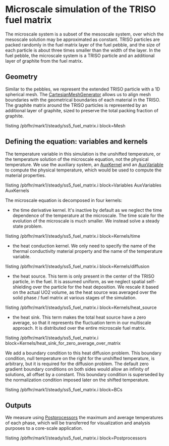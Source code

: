 # Microscale simulation of the TRISO fuel matrix

The microscale system is a subset of the mesoscale system, over which the mesoscale solution may
be approximated as constant. TRISO particles are packed randomly in the fuel matrix layer of the fuel
pebble, and the size of each particle is about three times smaller than the width of the layer.
In the fuel pebble, the microscale system is a TRISO particle and an additional layer of graphite
from the fuel matrix.

## Geometry

Similar to the pebbles, we represent the extended TRISO particle with a 1D spherical mesh.
The [CartesianMeshGenerator](https://mooseframework.inl.gov/source/meshgenerators/CartesianMeshGenerator.html) allows us to align mesh boundaries with the geometrical
boundaries of each material in the TRISO. The graphite matrix around the TRISO particles is
represented by an additional layer of graphite, sized to preserve the total packing fraction of graphite.

!listing /pbfhr/mark1/steady/ss5_fuel_matrix.i block=Mesh

## Defining the equation: variables and kernels

The temperature variable in this simulation is the unshifted temperature, or the
temperature solution of the microscale equation, not the physical temperature. We use the
auxiliary system, an [AuxKernel](https://mooseframework.inl.gov/moose/syntax/AuxKernels/) and an [AuxVariable](https://mooseframework.inl.gov/syntax/AuxVariables/) to compute the physical temperature, which
would be used to compute the material properties.

!listing /pbfhr/mark1/steady/ss5_fuel_matrix.i block=Variables AuxVariables AuxKernels

The microscale equation is decomposed in four kernels:

- the time derivative kernel. It's inactive by default as we neglect the time dependence of the
  temperature at the microscale. The time scale for the evolution of the microscale is much smaller.
  We instead solve a steady state problem.

!listing /pbfhr/mark1/steady/ss5_fuel_matrix.i block=Kernels/time

- the heat conduction kernel. We only need to specify the name of the thermal conductivity material property
  and the name of the temperature variable.

!listing /pbfhr/mark1/steady/ss5_fuel_matrix.i block=Kernels/diffusion

- the heat source. This term is only present in the center of the TRISO particle, in the fuel.
  It is assumed uniform, as we neglect spatial self-shielding over
  the particle for the heat deposition. We rescale it based on the actual UO2 volume, as the heat source was
  averaged over the solid phase / fuel matrix at various stages of the simulation.

!listing /pbfhr/mark1/steady/ss5_fuel_matrix.i block=Kernels/heat_source

- the heat sink. This term makes the total heat source have a zero average,
  so that it represents the fluctuation term in our
  multiscale approach. It is distributed over the entire microscale fuel matrix.

!listing /pbfhr/mark1/steady/ss5_fuel_matrix.i block=Kernels/heat_sink_for_zero_average_over_matrix


We add a boundary condition to this heat diffusion problem. This boundary condition, null temperature on the right
for the unshifted temperature, is arbitrary, but it is required for the diffusion problem. The default zero gradient
boundary conditions on both sides would allow an infinity of solutions, all offset by a constant. This boundary condition is
superseded by the normalization condition imposed later on the shifted temperature.

!listing /pbfhr/mark1/steady/ss5_fuel_matrix.i block=BCs

## Outputs

We measure using [Postprocessors](https://mooseframework.inl.gov/syntax/Postprocessors/index.html) the maximum and average temperatures of each phase, which will be transferred for
visualization and analysis purposes to a core-scale application.

!listing /pbfhr/mark1/steady/ss5_fuel_matrix.i block=Postprocessors
